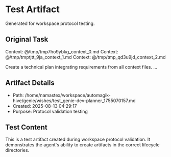 # Test Artifact

Generated for workspace protocol testing.

## Original Task

Context: @/tmp/tmp7ho9ybkg_context_0.md
Context: @/tmp/tmptjtt_9ja_context_1.md
Context: @/tmp/tmp_qd3u9jd_context_2.md

Create a technical plan integrating requirements from all context files.
...

## Artifact Details
- Path: /home/namastex/workspace/automagik-hive/genie/wishes/test_genie-dev-planner_1755070157.md
- Created: 2025-08-13 04:29:17
- Purpose: Protocol validation testing

## Test Content
This is a test artifact created during workspace protocol validation.
It demonstrates the agent's ability to create artifacts in the correct
lifecycle directories.

